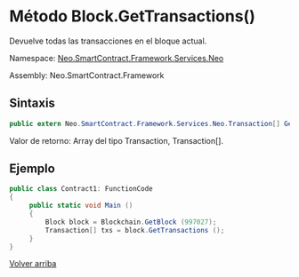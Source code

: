 # Método Block.GetTransactions()

Devuelve todas las transacciones en el bloque actual.

Namespace: [Neo.SmartContract.Framework.Services.Neo](../../neo.md)

Assembly: Neo.SmartContract.Framework

## Sintaxis

```c#
public extern Neo.SmartContract.Framework.Services.Neo.Transaction[] GetTransactions ()
```

Valor de retorno: Array del tipo Transaction, Transaction[].

## Ejemplo

```c#
public class Contract1: FunctionCode
{
     public static void Main ()
     {
         Block block = Blockchain.GetBlock (997027);
         Transaction[] txs = block.GetTransactions ();
     }
}
```



[Volver arriba](../Block.md)
